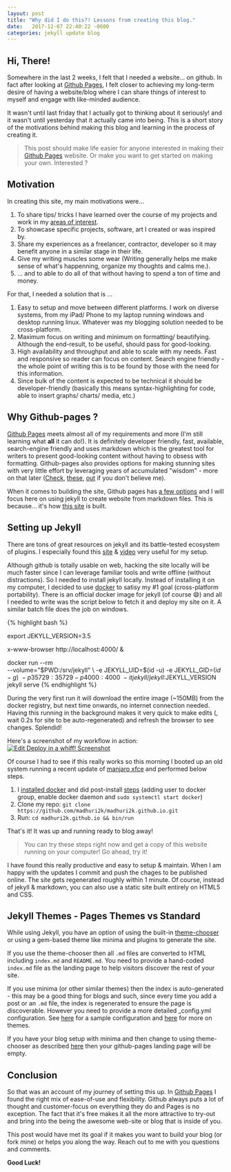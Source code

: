 ```yaml
---
layout: post
title: "Why did I do this?! Lessons from creating this blog."
date:   2017-12-07 22:40:22 -0600
categories: jekyll update blog
---
```


## Hi, There!

Somewhere in the last 2 weeks, I felt that I needed a website... on github. In fact after looking at [Github Pages], I felt closer to achieving my long-term desire of having a website/blog where I can share things of interest to myself and engage with like-minded audience.

It wasn't until last friday that I actually got to thinking about it seriously! and it wasn't until yesterday that it actually came into being. This is a short story of the motivations behind making this blog and learning in the process of creating it. 

>This post should make life easier for anyone interested in making their [Github Pages] website. Or make you want to get started on making your own. Interested ?

## Motivation

In creating this site, my main motivations were...
1. To share tips/ tricks I have learned over the course of my projects and work in my [areas of interest](/about).
1. To showcase specific projects, software, art I created or was inspired by.
1. Share my experiences as a freelancer, contractor, developer so it may benefit anyone in a similar stage in their life.
1. Give my writing muscles some wear (Writing generally helps me make sense of what's happenning, organize my thoughts and calms me.).
1. ... and to able to do all of that without having to spend a ton of time and money.

For that, I needed a solution that is ...
1. Easy to setup and move between different platforms. I work on diverse systems, from my iPad/ Phone to my laptop running windows and desktop running linux. Whatever was my blogging solution needed to be cross-platform.
2. Maximum focus on writing and minimum on formatting/ beautifying. Although the end-result, to be useful, should pass for good-looking.
3. High availability and throughput and able to scale with my needs. Fast and responsive so reader can focus on content. Search engine friendly - the whole point of writing this is to be found by those with the need for this information.
4. Since bulk of the content is expected to be technical it should be developer-friendly (basically this means syntax-highlighting for code, able to insert graphs/ charts/ media, etc.)

## Why Github-pages ?

[Github Pages] meets almost all of my requirements and more (I'm still learning what **all** it can do!). It is definitely developer friendly, fast, available, search-engine friendly and uses markdown which is the greatest tool for writers to present good-looking content without having to obsess with formatting. Github-pages also provides options for making stunning sites with very little effort by leveraging years of accumulated "wisdom" - more on that later ([Check], [these], [out] if you don't believe me).

[Github Pages]: https://pages.github.com
[Check]: https://programminghistorian.org/
[these]: https://evanwill.github.io
[out]: https://software-carpentry.org

When it comes to building the site, Github pages has [a few options](https://github.com/madhuri2k/experience-experiment/blob/gh-pages/README.md#github-pages) and I will focus here on using jekyll to create website from markdown files. This is because... it's how [this site](https://github.com/madhuri2k/madhuri2k.github.io) is built.

## Setting up Jekyll

There are tons of great resources on jekyll and its battle-tested ecosystem of plugins. I especially found this [site] & [video] very useful for my setup.

Although github is totally usable on web, hacking the site locally will be much faster since I can leverage familiar tools and write offline (without distractions). So I needed to install jekyll locally. Instead of installing it on my computer, I decided to use [docker] to satisy my #1 goal (cross-platform portability). There is an official docker image for jekyll (of course 😄) and all I needed to write was the script below to fetch it and deploy my site on it. A similar batch file does the job on windows.

{% highlight bash %}

export JEKYLL_VERSION=3.5

x-www-browser http://localhost:4000/ &

docker run --rm \
  --volume="$PWD:/srv/jekyll" \
  -e JEKYLL_UID=$(id -u) -e JEKYLL_GID=$(id -g) \
  -p 35729:35729 -p 4000:4000 \
  -it jekyll/jekyll:$JEKYLL_VERSION \
  jekyll serve
{% endhighlight %}

During the very first run it will download the entire image (~150MB) from the docker registry, but next time onwards, no internet connection needed. Having this running in the background makes it very quick to make edits (, wait 0.2s for site to be auto-regenerated) and refresh the browser to see changes. Splendid!

Here's a screenshot of my workflow in action:
[![Edit Deploy in a whiff! Screenshot](https://i.imgur.com/rfQMd5l.png)](https://i.imgur.com/rfQMd5l.png)

Of course I had to see if this really works so this morning I booted up an old system running a recent update of [manjaro xfce](https://manjaro.org) and performed below steps.
1. I [installed docker] and did post-install [steps](1) (adding user to docker group, enable  docker daemon and `sudo systemctl start docker`)
2. Clone my repo: `git clone https://github.com/madhuri2k/madhuri2k.github.io.git`
3. Run: `cd madhuri2k.github.io && bin/run`

[site]: https://evanwill.github.io/go-go-ghpages/
[video]: https://www.youtube.com/watch?v=SWVjQsvQocA
[docker]: https://www.docker.com/
[installed docker]: https://docs.docker.com/engine/installation/
[1]: https://docs.docker.com/engine/installation/linux/linux-postinstall/

That's it! It was up and running ready to blog away!

> You can try these steps right now and get a copy of this website running on your computer! Go ahead, try it!

I have found this really productive and easy to setup & maintain. When I am happy with the updates I commit and push the chages to be published online. The site gets regenerated roughly within 1 minute. Of course, instead of jekyll & markdown, you can also use a static site built entirely on HTML5 and CSS.

## Jekyll Themes - Pages Themes vs Standard

While using Jekyll, you have an option of using the built-in [theme-chooser] or using a gem-based theme like minima and plugins to generate the site. 

If you use the theme-chooser then all `.md` files are converted to HTML including `index.md` and `README.md`. You need to provide a hand-coded `index.md` file as the landing page to help visitors discover the rest of your site.

If you use minima (or other similar themes) then the index is auto-generated - this may be a good thing for blogs and such, since every time you add a post or an `.md` file, the index is regenerated to ensure the page is discoverable. However you need to provide a more detailed _config.yml configuration. See [here][jt2] for a sample configuration and [here][jt1] for more on themes.

If you have your blog setup with minima and then change to using theme-chooser as described [here][theme-chooser] then your github-pages landing page will be empty.

[theme-chooser]: https://help.github.com/articles/adding-a-jekyll-theme-to-your-github-pages-site-with-the-jekyll-theme-chooser/
[jt1]: https://evanwill.github.io/go-go-ghpages/3-jekyll.html
[jt2]: https://evanwill.github.io/go-go-ghpages/5-reference.html#Themes

## Conclusion

So that was an account of my journey of setting this up. In [Github Pages] I found the right mix of ease-of-use and flexibility. Github always puts a lot of thought and customer-focus on everything they do and Pages is no exception. The fact that it's free makes it all the more attractive to try-out and bring into the being the awesome web-site or blog that is inside of you.

This post would have met its goal if it makes you want to build your blog (or fork mine) or helps you along the way. Reach out to me with you questions and comments.

**Good Luck!**

